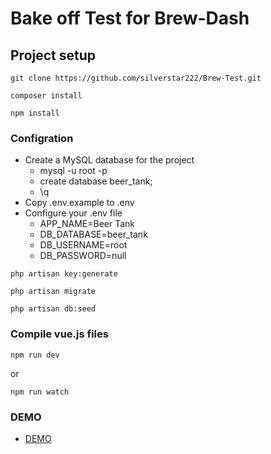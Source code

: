 # Bake off Test for Brew-Dash

## Project setup
```
git clone https://github.com/silverstar222/Brew-Test.git
```

```
composer install
```

```
npm install
```

### Configration
- Create a MySQL database for the project
    - mysql -u root -p
    - create database beer_tank;
    - \q
- Copy .env.example to .env
- Configure your .env file
    - APP_NAME=Beer Tank
    - DB_DATABASE=beer_tank
    - DB_USERNAME=root
    - DB_PASSWORD=null

```
php artisan key:generate
```

```
php artisan migrate
```

```
php artisan db:seed
```

### Compile vue.js files
```
npm run dev
```
or

```
npm run watch
```
### DEMO
- [DEMO](http://brew.silverstarsoft.com/)
